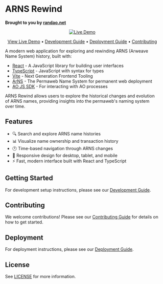 # ARNS Rewind

**Brought to you by [randao.net](https://randao.net)**

<div align="center">

[![Live Demo](https://img.shields.io/badge/demo-live-green?style=for-the-badge)](https://rewind.arweave.net)

[View Live Demo](https://rewind.arweave.net) • [Development Guide](docs/development.md) • [Deployment Guide](docs/deployment.md) • [Contributing](docs/Contributing.md)

</div>

A modern web application for exploring and rewinding ARNS (Arweave Name System) history, built with:
- [React](https://react.dev/) - A JavaScript library for building user interfaces
- [TypeScript](https://www.typescriptlang.org/) - JavaScript with syntax for types
- [Vite](https://vitejs.dev/) - Next Generation Frontend Tooling
- [ArNS](https://ar.io/arns/) - The Permaweb Name System for permanent web deployment
- [AO JS SDK](https://github.com/permaweb/ao) - For interacting with AO processes

ARNS Rewind allows users to explore the historical changes and evolution of ARNS names, providing insights into the permaweb's naming system over time.

## Features

- 🔍 Search and explore ARNS name histories
- 📊 Visualize name ownership and transaction history
- 🕐 Time-based navigation through ARNS changes
- 📱 Responsive design for desktop, tablet, and mobile
- ⚡ Fast, modern interface built with React and TypeScript

## Getting Started

For development setup instructions, please see our [Development Guide](docs/development.md).

## Contributing

We welcome contributions! Please see our [Contributing Guide](docs/Contributing.md) for details on how to get started.

## Deployment

For deployment instructions, please see our [Deployment Guide](docs/deployment.md).

## License

See [LICENSE](LICENSE) for more information.
